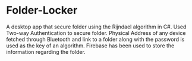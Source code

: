 # Folder-Locker
A desktop app that secure folder using the Rijndael algorithm in C#. Used Two-way Authentication to secure folder. Physical Address of any device fetched through Bluetooth and link to a folder along with the password is used as the key of an algorithm. Firebase has been used to store the information regarding the folder.
